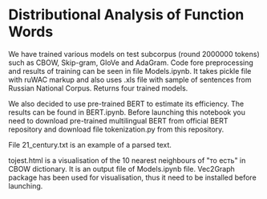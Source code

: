 # Distributional Analysis of Function Words

We have trained various models on test subcorpus (round 2000000 tokens) such as CBOW, Skip-gram, GloVe and AdaGram. Code fore preprocessing and results of training can be seen in file Models.ipynb. It takes pickle file with ruWAC markup and also uses .xls file with sample of sentences from Russian National Corpus. Returns four trained models.

We also decided to use pre-trained BERT to estimate its efficiency. The results can be found in BERT.ipynb. Before launching this notebook you need to download pre-trained multilingual BERT from official BERT repository and download file tokenization.py from this repository.

File 21_century.txt is an example of a parsed text.

tojest.html is a visualisation of the 10 nearest neighbours of "то есть" in CBOW dictionary. It is an output file of Models.ipynb file. Vec2Graph package has been used for visualisation, thus it need to be installed before launching.
